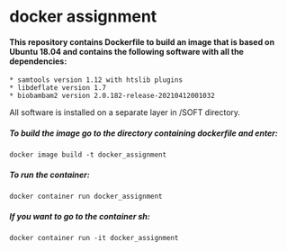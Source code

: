 # docker assignment

#### This repository contains Dockerfile to build an image that is based on Ubuntu 18.04 and contains the following software with all the dependencies:
	
	* samtools version 1.12 with htslib plugins
	* libdeflate version 1.7
	* biobambam2 version 2.0.182-release-20210412001032

All software is installed on a separate layer in /SOFT directory.

##### To build the image go to the directory containing dockerfile and enter:
`docker image build -t docker_assignment`
##### To run the container:
`docker container run docker_assignment`
##### If you want to go to the container sh:
`docker container run -it docker_assignment`
